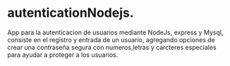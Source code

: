 # autenticationNodejs.
App para la autenticacion de usuarios mediante NodeJs, express y Mysql, consiste en el registro y entrada de un usuario, agregando opciones
de crear una contraseña segura con numeros,letras y carcteres especiales para ayudar a proteger a los usuarios.
